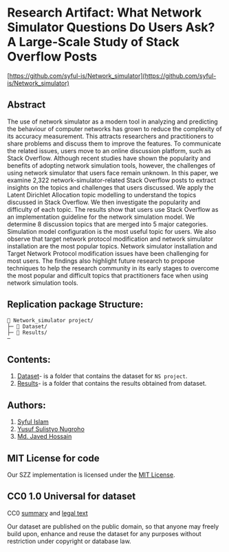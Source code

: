 # Research Artifact: What Network Simulator Questions Do Users Ask? A Large-Scale Study of Stack Overflow Posts
[https://github.com/syful-is/Network_simulator](https://github.com/syful-is/Network_simulator)

## Abstract
The use of network simulator as a modern tool in analyzing and predicting the behaviour of computer networks has grown to reduce the complexity of its accuracy measurement. This attracts researchers and practitioners to share problems and discuss them to improve the features. To communicate the related issues, users move to an online discussion platform, such as Stack Overflow. Although recent studies have shown the popularity and benefits of adopting network simulation tools, however, the challenges of using network simulator that users face remain unknown. In this paper, we examine 2,322 network-simulator-related Stack Overflow posts to extract insights on the topics and challenges that users discussed. We apply the Latent Dirichlet Allocation topic modelling to understand the topics discussed in Stack Overflow. We then investigate the popularity and difficulty of each topic. The results show that users use Stack Overflow as an implementation guideline for the network simulation model. We determine 8 discussion topics that are merged into 5 major categories. Simulation model configuration is the most useful topic for users. We also observe that target network protocol modification and network simulator installation are the most popular topics. Network simulator installation and Target Network Protocol modification issues have been challenging for most users. The findings also highlight future research to propose techniques to help the research community in its early stages to overcome the most popular and difficult topics that practitioners face when using network simulation tools.
    
## Replication package Structure:
```
📁 Network_simulator project/
├─ 📁 Dataset/
├─ 📁 Results/ 
─
```
## Contents:
  1. [Dataset](https://github.com/syful-is/Network_simulator/tree/master/Data)- is a folder that contains the dataset for `NS project`.
  2. [Results](https://github.com/syful-is/Network_simulator/tree/master/Results)- is a folder that contains the results obtained from dataset.

 
## Authors:
  1. [Syful Islam](https://syful-is.github.io/)
  2. [Yusuf Sulistyo Nugroho](https://yusufsn.github.io/)
  3. [Md. Javed Hossain](http://www.nstu.edu.bd/faculty-member/md-javed-hossain-bdr991)
  
## MIT License for code
Our SZZ implementation is licensed under the [MIT License](LICENSE).

## CC0 1.0 Universal for dataset
CC0 [summary](https://creativecommons.org/publicdomain/zero/1.0/) and [legal text](https://creativecommons.org/publicdomain/zero/1.0/legalcode)

Our dataset are published on the public domain, so that anyone may freely build upon, enhance and reuse the dataset for any purposes without restriction under copyright or database law.
